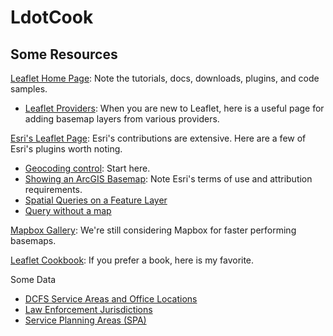 # LdotCook
<h2>Some Resources</h2>
<p>
<a href="https://leafletjs.com/" target="_blank">Leaflet Home Page</a>: Note the tutorials, docs, downloads, plugins, and code samples.
<ul>
<li><a href="https://leaflet-extras.github.io/leaflet-providers/preview/" target="_blank">Leaflet Providers</a>: When you are new to Leaflet, here is a useful page for adding basemap layers from various providers.</li>
</ul>
</p>
<p>
<a href="https://esri.github.io/esri-leaflet/" target="_blank">Esri's Leaflet Page</a>: Esri's contributions are extensive. Here are a few of Esri's plugins worth noting.
<ul>
<li><a href="https://esri.github.io/esri-leaflet/examples/geocoding-control.html" target="_blank">Geocoding control</a>: Start here.</li>
<li><a href="https://esri.github.io/esri-leaflet/examples/showing-a-basemap.html" target="_blank">Showing an ArcGIS Basemap</a>: Note Esri's terms of use and attribution requirements.</li>
<li><a href="https://esri.github.io/esri-leaflet/examples/spatial-queries.html" target="_blank">Spatial Queries on a Feature Layer</a></li>
<li><a href="https://esri.github.io/esri-leaflet/examples/query-no-map.html" target="_blank">Query without a map</a></li>
</ul>
</p>
<p>
<a href="https://www.mapbox.com/gallery/" target="_blank">Mapbox Gallery</a>: We're still considering Mapbox for faster performing basemaps.
</p>
<p>
<a href="https://locatepress.com/lcb" target="_blank">Leaflet Cookbook</a>: If you prefer a book, here is my favorite.
</p>
<p>Some Data</p>
<ul>
<li><a href="https://egis-lacounty.hub.arcgis.com/datasets/dcfs-gis-data-regional-office-service-areas">DCFS Service Areas and Office Locations</a></li>
<li><a href="https://egis-lacounty.hub.arcgis.com/datasets/law-enforcement-reporting-districts">Law Enforcement Jurisdictions</a></li>
<li><a href="https://egis-lacounty.hub.arcgis.com/datasets/la-county-service-planning-area">Service Planning Areas (SPA)</a></li>
</ul>
